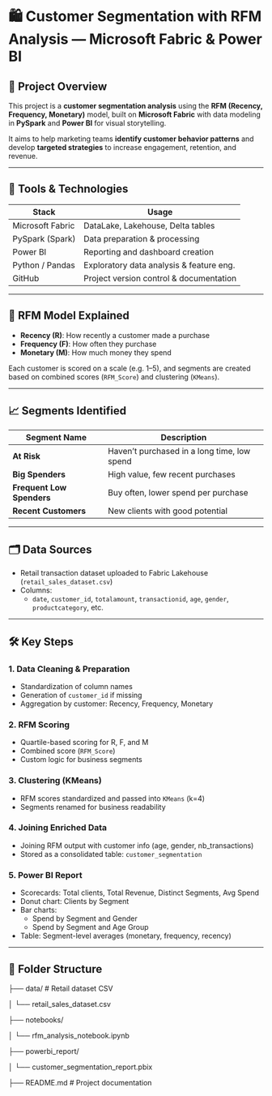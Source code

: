 # 🛍️ Customer Segmentation with RFM Analysis — Microsoft Fabric & Power BI

## 📌 Project Overview

This project is a **customer segmentation analysis** using the **RFM (Recency, Frequency, Monetary)** model, built on **Microsoft Fabric** with data modeling in **PySpark** and **Power BI** for visual storytelling.

It aims to help marketing teams **identify customer behavior patterns** and develop **targeted strategies** to increase engagement, retention, and revenue.

---

## 🔧 Tools & Technologies

| Stack             | Usage                                   |
|------------------|------------------------------------------|
| Microsoft Fabric | DataLake, Lakehouse, Delta tables        |
| PySpark (Spark)  | Data preparation & processing            |
| Power BI         | Reporting and dashboard creation         |
| Python / Pandas  | Exploratory data analysis & feature eng. |
| GitHub           | Project version control & documentation  |

---

## 🧮 RFM Model Explained

- **Recency (R)**: How recently a customer made a purchase
- **Frequency (F)**: How often they purchase
- **Monetary (M)**: How much money they spend

Each customer is scored on a scale (e.g. 1–5), and segments are created based on combined scores (`RFM_Score`) and clustering (`KMeans`).

---

## 📈 Segments Identified

| Segment Name             | Description |
|--------------------------|-------------|
| **At Risk**              | Haven’t purchased in a long time, low spend |
| **Big Spenders**         | High value, few recent purchases             |
| **Frequent Low Spenders**| Buy often, lower spend per purchase          |
| **Recent Customers**     | New clients with good potential              |

---

## 🗂️ Data Sources

- Retail transaction dataset uploaded to Fabric Lakehouse (`retail_sales_dataset.csv`)
- Columns:
  - `date`, `customer_id`, `totalamount`, `transactionid`, `age`, `gender`, `productcategory`, etc.

---

## 🛠️ Key Steps

### 1. Data Cleaning & Preparation
- Standardization of column names
- Generation of `customer_id` if missing
- Aggregation by customer: Recency, Frequency, Monetary

### 2. RFM Scoring
- Quartile-based scoring for R, F, and M
- Combined score (`RFM_Score`)
- Custom logic for business segments

### 3. Clustering (KMeans)
- RFM scores standardized and passed into `KMeans` (k=4)
- Segments renamed for business readability

### 4. Joining Enriched Data
- Joining RFM output with customer info (age, gender, nb_transactions)
- Stored as a consolidated table: `customer_segmentation`

### 5. Power BI Report
- Scorecards: Total clients, Total Revenue, Distinct Segments, Avg Spend
- Donut chart: Clients by Segment
- Bar charts:
  - Spend by Segment and Gender
  - Spend by Segment and Age Group
- Table: Segment-level averages (monetary, frequency, recency)

---

## 📁 Folder Structure

├── data/ # Retail dataset CSV

│ └── retail_sales_dataset.csv

├── notebooks/

│ └── rfm_analysis_notebook.ipynb

├── powerbi_report/

│ └── customer_segmentation_report.pbix

├── README.md # Project documentation
